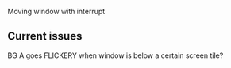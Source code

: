 Moving window with interrupt

## Current issues
BG A goes FLICKERY when window is below a certain screen tile?
